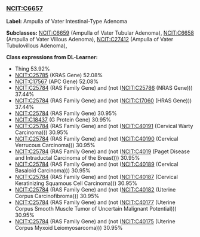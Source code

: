 
### [NCIT:C6657](http://purl.obolibrary.org/obo/NCIT_C6657)
**Label:** Ampulla of Vater Intestinal-Type Adenoma

**Subclasses:** [NCIT:C6659](http://purl.obolibrary.org/obo/NCIT_C6659) (Ampulla of Vater Tubular Adenoma), [NCIT:C6658](http://purl.obolibrary.org/obo/NCIT_C6658) (Ampulla of Vater Villous Adenoma), [NCIT:C27412](http://purl.obolibrary.org/obo/NCIT_C27412) (Ampulla of Vater Tubulovillous Adenoma), 

**Class expressions from DL-Learner:**

- Thing 53.92%
- [NCIT:C25785](http://purl.obolibrary.org/obo/NCIT_C25785) (KRAS Gene) 52.08%
- [NCIT:C17567](http://purl.obolibrary.org/obo/NCIT_C17567) (APC Gene) 52.08%
- [NCIT:C25784](http://purl.obolibrary.org/obo/NCIT_C25784) (RAS Family Gene) and (not ([NCIT:C25786](http://purl.obolibrary.org/obo/NCIT_C25786) (NRAS Gene))) 37.44%
- [NCIT:C25784](http://purl.obolibrary.org/obo/NCIT_C25784) (RAS Family Gene) and (not ([NCIT:C17060](http://purl.obolibrary.org/obo/NCIT_C17060) (HRAS Gene))) 37.44%
- [NCIT:C25784](http://purl.obolibrary.org/obo/NCIT_C25784) (RAS Family Gene) 30.95%
- [NCIT:C18437](http://purl.obolibrary.org/obo/NCIT_C18437) (G Protein Gene) 30.95%
- [NCIT:C25784](http://purl.obolibrary.org/obo/NCIT_C25784) (RAS Family Gene) and (not ([NCIT:C40191](http://purl.obolibrary.org/obo/NCIT_C40191) (Cervical Warty Carcinoma))) 30.95%
- [NCIT:C25784](http://purl.obolibrary.org/obo/NCIT_C25784) (RAS Family Gene) and (not ([NCIT:C40190](http://purl.obolibrary.org/obo/NCIT_C40190) (Cervical Verrucous Carcinoma))) 30.95%
- [NCIT:C25784](http://purl.obolibrary.org/obo/NCIT_C25784) (RAS Family Gene) and (not ([NCIT:C4019](http://purl.obolibrary.org/obo/NCIT_C4019) (Paget Disease and Intraductal Carcinoma of the Breast))) 30.95%
- [NCIT:C25784](http://purl.obolibrary.org/obo/NCIT_C25784) (RAS Family Gene) and (not ([NCIT:C40189](http://purl.obolibrary.org/obo/NCIT_C40189) (Cervical Basaloid Carcinoma))) 30.95%
- [NCIT:C25784](http://purl.obolibrary.org/obo/NCIT_C25784) (RAS Family Gene) and (not ([NCIT:C40187](http://purl.obolibrary.org/obo/NCIT_C40187) (Cervical Keratinizing Squamous Cell Carcinoma))) 30.95%
- [NCIT:C25784](http://purl.obolibrary.org/obo/NCIT_C25784) (RAS Family Gene) and (not ([NCIT:C40182](http://purl.obolibrary.org/obo/NCIT_C40182) (Uterine Corpus Carcinofibroma))) 30.95%
- [NCIT:C25784](http://purl.obolibrary.org/obo/NCIT_C25784) (RAS Family Gene) and (not ([NCIT:C40177](http://purl.obolibrary.org/obo/NCIT_C40177) (Uterine Corpus Smooth Muscle Tumor of Uncertain Malignant Potential))) 30.95%
- [NCIT:C25784](http://purl.obolibrary.org/obo/NCIT_C25784) (RAS Family Gene) and (not ([NCIT:C40175](http://purl.obolibrary.org/obo/NCIT_C40175) (Uterine Corpus Myxoid Leiomyosarcoma))) 30.95%


